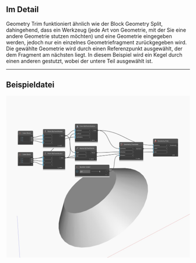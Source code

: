 ## Im Detail
Geometry Trim funktioniert ähnlich wie der Block Geometry Split, dahingehend, dass ein Werkzeug (jede Art von Geometrie, mit der Sie eine andere Geometrie stutzen möchten) und eine Geometrie eingegeben werden, jedoch nur ein einzelnes Geometriefragment zurückgegeben wird. Die gewählte Geometrie wird durch einen Referenzpunkt ausgewählt, der dem Fragment am nächsten liegt. In diesem Beispiel wird ein Kegel durch einen anderen gestutzt, wobei der untere Teil ausgewählt ist.
___
## Beispieldatei

![Trim](./Autodesk.DesignScript.Geometry.Geometry.Trim_img.jpg)

